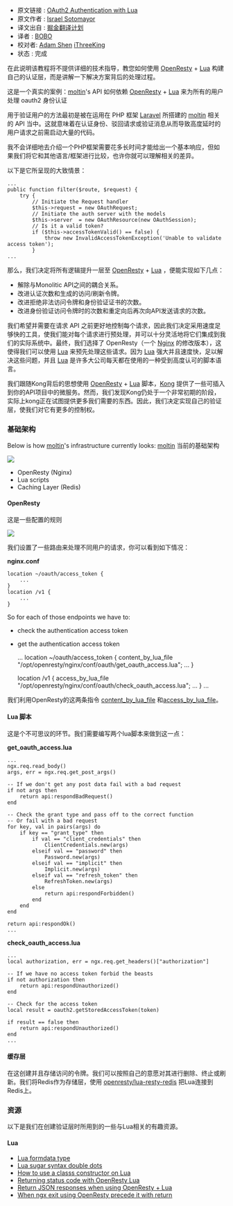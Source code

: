 * 原文链接 : [OAuth2 Authentication with Lua](http://lua.space/webdev/oauth2-authentication-with-lua)
* 原文作者 : [Israel Sotomayor](https://github.com/zot24)
* 译文出自 : [掘金翻译计划](https://github.com/xitu/gold-miner)
* 译者 : [BOBO](https://github.com/CoderBOBO)
* 校对者: [Adam Shen](https://github.com/shenxn) [iThreeKing](https://github.com/iThreeKing)
* 状态 : 完成

在此说明该教程将不提供详细的技术指导，教您如何使用 [OpenResty](https://openresty.org) + [Lua](http://www.lua.org) 构建自己的认证层，而是讲解一下解决方案背后的处理过程。

这是一个真实的案例：[moltin](https://moltin.com)'s API 如何依赖 [OpenResty](https://openresty.org) + [Lua](http://www.lua.org) 来为所有的用户处理 oauth2 身份认证

用于验证用户的方法最初是被在运用在 PHP 框架 [Laravel](https://laravel.com/) 所搭建的 [moltin](https://moltin.com)  相关的 API 当中。这就意味着在认证身份、驳回请求或验证消息从而导致高度延时的用户请求之前需启动大量的代码。

我不会详细地去介绍一个PHP框架需要花多长时间才能给出一个基本响应，但如果我们将它和其他语言/框架进行比较，也许你就可以理解相关的差异。

以下是它所呈现的大致情景：

    ...
    public function filter($route, $request) {
        try {
            // Initiate the Request handler
            $this->request = new OAuthRequest;
            // Initiate the auth server with the models
            $this->server  = new OAuthResource(new OAuthSession);
            // Is it a valid token?   
            if ($this->accessTokenValid() == false) {
                throw new InvalidAccessTokenException('Unable to validate access token');
            }
    ...

那么，我们决定将所有逻辑提升一层至 [OpenResty](https://openresty.org) + [Lua](http://www.lua.org) ，便能实现如下几点：

*   解除与Monolitic API之间的耦合关系。
*   改进认证次数和生成的访问/刷新令牌。
*   改进拒绝非法访问令牌和身份验证证书的次数。
*   改进身份验证访问令牌时的次数和重定向后再次向API发送请求的次数。

我们希望并需要在请求 API 之前更好地控制每个请求，因此我们决定采用速度足够快的工具，使我们能对每个请求进行预处理，并可以十分灵活地将它们集成到我们的实际系统中。最终，我们选择了 OpenResty（一个 [Nginx](https://www.nginx.com/) 的修改版本），这使得我们可以使用 [Lua](http://www.lua.org) 来预先处理这些请求。因为 [Lua](http://www.lua.org) 强大并且速度快，足以解决这些问题，并且 [Lua](http://www.lua.org) 是许多大公司每天都在使用的一种受到高度认可的脚本语言。

我们跟随Kong背后的思想使用 [OpenResty](https://openresty.org) + [Lua](http://www.lua.org) 脚本，[Kong](https://github.com/Mashape/kong) 提供了一些可插入到你的API项目中的微服务。然而，我们发现Kong仍处于一个非常初期的阶段，实际上kong正在试图提供更多我们需要的东西。因此，我们决定实现自己的验证层，使我们对它有更多的控制权。


### 基础架构

Below is how [moltin](https://moltin.com)'s infrastructure currently looks:
[moltin](https://moltin.com) 当前的基础架构

![](https://moltin.com/files/large/67b084c60b6d0ff)

*   OpenResty (Nginx)
*   Lua scripts
*   Caching Layer (Redis)

#### OpenResty

这是一些配置的规则

![](https://moltin.com/files/large/8b359a7b2bad55a)

我们设置了一些路由来处理不同用户的请求，你可以看到如下情况：

**nginx.conf**

    location ~/oauth/access_token {
        ...
    }
    location /v1 {
        ...
    }

So for each of those endpoints we have to:

*   check the authentication access token
*   get the authentication access token

    ...
    location ~/oauth/access_token {
        content_by_lua_file "/opt/openresty/nginx/conf/oauth/get_oauth_access.lua";
        ...
    }

    location /v1 {
        access_by_lua_file "/opt/openresty/nginx/conf/oauth/check_oauth_access.lua";
       ...
    }
    ...

我们利用OpenResty的这两条指令 [content_by_lua_file](https://github.com/openresty/lua-nginx-module#content_by_lua_file) 和[access_by_lua_file](https://github.com/openresty/lua-nginx-module#access_by_lua_file)。

#### Lua 脚本

这是个不可思议的环节。我们需要编写两个lua脚本来做到这一点：

**get_oauth_access.lua**

    ...
    ngx.req.read_body()
    args, err = ngx.req.get_post_args()

    -- If we don't get any post data fail with a bad request
    if not args then
        return api:respondBadRequest()
    end

    -- Check the grant type and pass off to the correct function
    -- Or fail with a bad request
    for key, val in pairs(args) do
        if key == "grant_type" then
            if val == "client_credentials" then
                ClientCredentials.new(args)
            elseif val == "password" then
                Password.new(args)
            elseif val == "implicit" then
                Implicit.new(args)
            elseif val == "refresh_token" then
                RefreshToken.new(args)
            else
                return api:respondForbidden()
            end
        end
    end

    return api:respondOk()
    ...

**check_oauth_access.lua**

    ...
    local authorization, err = ngx.req.get_headers()["authorization"]

    -- If we have no access token forbid the beasts
    if not authorization then
        return api:respondUnauthorized()
    end

    -- Check for the access token
    local result = oauth2.getStoredAccessToken(token)

    if result == false then
        return api:respondUnauthorized()
    end
    ...

#### 缓存层

在这创建并且存储访问的令牌。我们可以按照自己的意愿对其进行删除、终止或刷新。我们将Redis作为存储层，使用 [openresty/lua-resty-redis](https://github.com/openresty/lua-resty-redis) 把Lua连接到Redis上。

### 资源


以下是我们在创建验证层时所用到的一些与Lua相关的有趣资源。

#### Lua

*   [Lua formdata type](http://blog.zot24.com/lua-formdata-type/)
*   [Lua sugar syntax double dots](http://blog.zot24.com/lua-sugar-syntax-double-dots/)
*   [How to use a classs constructor on Lua](http://blog.zot24.com/how-to-use-a-classs-constructor-on-lua/)
*   [Returning status code with OpenResty Lua](http://blog.zot24.com/returning-status-code-with-openresty-lua/)
*   [Return JSON responses when using OpenResty + Lua](http://blog.zot24.com/return-json-responses-when-using-openresty-lua/)
*   [When ngx exit using OpenResty precede it with return](http://blog.zot24.com/when-ngx-exit-using-openresty-precede-it-with-return/)
